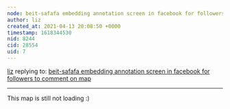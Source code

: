 ```yaml
---
node: beit-safafa embedding annotation screen in facebook for followers to comment on map
author: liz
created_at: 2021-04-13 20:08:50 +0000
timestamp: 1618344530
nid: 8244
cid: 28554
uid: 7
---
```




[liz](../profile/liz) replying to: [beit-safafa embedding annotation screen in facebook for followers to comment on map](../notes/hagitkeysar/06-17-2013/beit-safafa-embedding-annotation-screen-in-facebook-for-followers-to-comment-on-map)

----
This map is still not loading :)